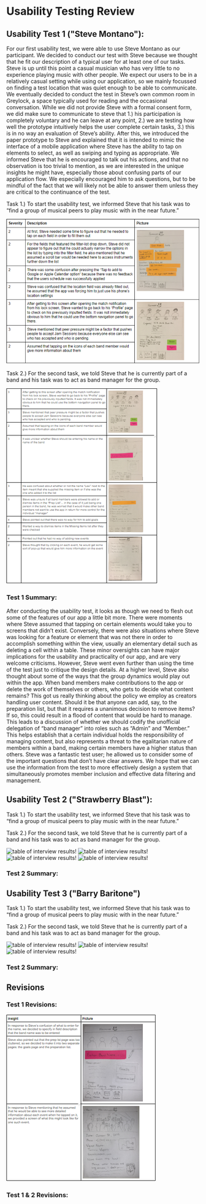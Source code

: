 # Usability Testing Review

## Usability Test 1 ("Steve Montano"):
For our first usability test, we were able to use Steve Montano as our participant. We decided to conduct our test with Steve because we thought that he fit our description of a typical user for at least one of our tasks. Steve is up until this point a casual musician who has very little to no experience playing music with other people. We expect our users to be in a relatively casual setting while using our application, so we mainly focussed on finding a test location that was quiet enough to be able to communicate. We eventually decided to conduct the test in Steve’s own common room in Greylock, a space typically used for reading and the occasional conversation. While we did not provide Steve with a formal consent form, we did make sure to communicate to steve that 1.) his participation is completely voluntary and he can leave at any point, 2.) we are testing how well the prototype intuitively helps the user complete certain tasks, 3.) this is in no way an evaluation of Steve’s ability. After this, we introduced the paper prototype to Steve and explained that it is intended to mimic the interface of a mobile application where Steve has the ability to tap on elements to select, as well as swiping and typing as appropriate. We informed Steve that he is encouraged to talk out his actions, and that no observation is too trivial to mention, as we are interested in the unique insights he might have, especially those about confusing parts of our application flow. We especially encouraged him to ask questions, but to be mindful of the fact that we will likely not be able to answer them unless they are critical to the continuance of the test.

Task 1.)
	To start the usability test, we informed Steve that his task was to “find a group of musical peers to play music with in the near future.”

![design_1!](/img/UserTestTable1.PNG)

Task 2.)
  	 For the second task, we told Steve that he is currently part of a band and his task was to act as band manager for the group.

![design_1!](/img/UserTestTable2.PNG)

###  Test 1 Summary:
After conducting the usability test, it looks as though we need to flesh out some of the features of our app a little bit more. There were moments where Steve assumed that tapping on certain elements would take you to screens that didn’t exist. Conversely, there were also situations where Steve was looking for a feature or element that was not there in order to accomplish something within the view, usually an elementary detail such as deleting a cell within a table. These minor oversights can have major implications for the usability and practicality of our app, and are very welcome criticisms. However, Steve went even further than using the time of the test just to critique the design details. At a higher level, Steve also thought about some of the ways that the group dynamics would play out within the app. When band members make contributions to the app or delete the work of themselves or others, who gets to decide what content remains? This got us really thinking about the policy we employ as creators handling user content. Should it be that anyone can add, say, to the preparation list, but that it requires a unanimous decision to remove items? If so, this could result in a flood of content that would be hard to manage. This leads to a discussion of whether we should codify the unofficial delegation of “band manager” into roles such as “Admin” and “Member.” This helps establish that a certain individual holds the responsibility of managing content, but also represents a threat to the egalitarian nature of members within a band, making certain members have a higher status than others. Steve was a fantastic test user; he allowed us to consider some of the important questions that don’t have clear answers. We hope that we can use the information from the test to more effectively design a system that simultaneously promotes member inclusion and effective data filtering and management.



## Usability Test 2 ("Strawberry Blast"):

Task 1.)
	To start the usability test, we informed Steve that his task was to “find a group of musical peers to play music with in the near future.”

Task 2.)
  	 For the second task, we told Steve that he is currently part of a band and his task was to act as band manager for the group.

![table of interview results!](/img/StrawberryInterview1.pnj)
![table of interview results!](/img/StrawberryInterview2.pnj)
![table of interview results!](/img/StrawberryInterview3.pnj)
![table of interview results!](/img/StrawberryInterview4.pnj)

###  Test 2 Summary:



## Usability Test 3 ("Barry Baritone")

Task 1.)
	To start the usability test, we informed Steve that his task was to “find a group of musical peers to play music with in the near future.”

Task 2.)
  	 For the second task, we told Steve that he is currently part of a band and his task was to act as band manager for the group.

![table of interview results!](/img/BarryInterview1.pnj)
![table of interview results!](/img/BarryInterview2.pnj)
![table of interview results!](/img/BarryInterview3.pnj)


###  Test 2 Summary:



## Revisions
### Test 1 Revisions:
![design_1!](/img/UsabilityTest1Rev.PNG)

### Test 1 & 2 Revisions:
